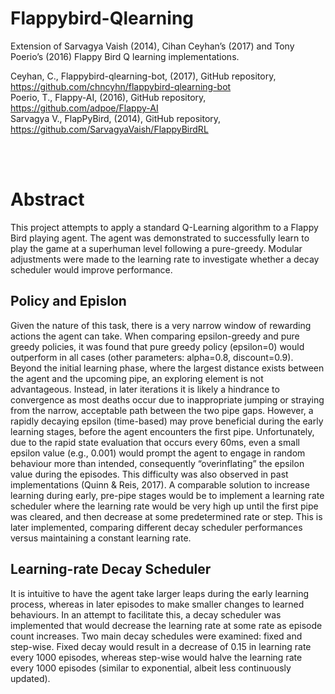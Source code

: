 # Flappybird-Qlearning
Extension of Sarvagya Vaish (2014), Cihan Ceyhan’s (2017) and Tony Poerio’s (2016) Flappy Bird Q learning implementations. 

Ceyhan, C., Flappybird-qlearning-bot, (2017), GitHub repository, https://github.com/chncyhn/flappybird-qlearning-bot<br />
Poerio, T., Flappy-AI, (2016), GitHub repository, https://github.com/adpoe/Flappy-AI<br />
Sarvagya V., FlapPyBird, (2014), GitHub repository, https://github.com/SarvagyaVaish/FlappyBirdRL

<br />
<br />


# Abstract
This project attempts to apply a standard Q-Learning algorithm to a Flappy Bird playing agent. 
The agent was demonstrated to successfully learn to play the game at a superhuman level following a pure-greedy. 
Modular adjustments were made to the learning rate to investigate whether a decay scheduler would improve performance.

## Policy and Epislon

Given the nature of this task, there is a very narrow window of rewarding actions the agent can take. When comparing epsilon-greedy and pure greedy policies, it was found that pure greedy policy (epsilon=0) would outperform in all cases (other parameters: alpha=0.8, discount=0.9).
Beyond the initial learning phase, where the largest distance exists between the agent and the upcoming pipe, an exploring element is not advantageous. Instead, in later iterations it is likely a hindrance to convergence as most deaths occur due to inappropriate jumping or straying from the narrow, acceptable path between the two pipe gaps. However, a rapidly decaying epsilon (time-based) may prove beneficial during the early learning stages, before the agent encounters the first pipe. Unfortunately, due to the rapid state evaluation that occurs every 60ms, even a small epsilon value (e.g., 0.001) would prompt the agent to engage in random behaviour more than intended, consequently “overinflating” the epsilon value during the episodes. This difficulty was also observed in past implementations (Quinn & Reis, 2017).
A comparable solution to increase learning during early, pre-pipe stages would be to implement a learning rate scheduler where the learning rate would be very high up until the first pipe was cleared, and then decrease at some predetermined rate or step. This is later implemented, comparing different decay scheduler performances versus maintaining a constant learning rate.

## Learning-rate Decay Scheduler
It is intuitive to have the agent take larger leaps during the early learning process, whereas in later episodes to make smaller changes to learned behaviours. In an attempt to facilitate this, a decay scheduler was implemented that would decrease the learning rate at some rate as episode count increases. Two main decay schedules were examined: fixed and step-wise. Fixed decay would result in a decrease of 0.15 in learning rate every 1000 episodes, whereas step-wise would halve the learning rate every 1000 episodes (similar to exponential, albeit less continuously updated).
